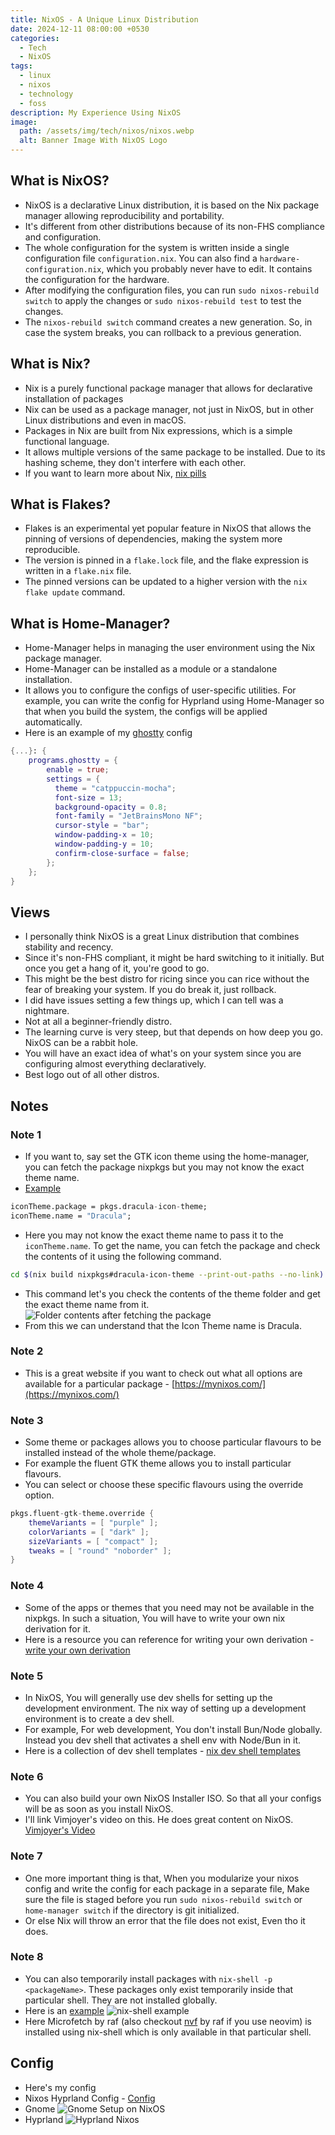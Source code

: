 ```yaml
---
title: NixOS - A Unique Linux Distribution
date: 2024-12-11 08:00:00 +0530
categories:
  - Tech
  - NixOS
tags:
  - linux
  - nixos
  - technology
  - foss
description: My Experience Using NixOS
image:
  path: /assets/img/tech/nixos/nixos.webp
  alt: Banner Image With NixOS Logo
---
```


## What is NixOS?
- NixOS is a declarative Linux distribution, it is based on the Nix package manager allowing reproducibility and portability.
- It's different from other distributions because of its non-FHS compliance and configuration.
- The whole configuration for the system is written inside a single configuration file `configuration.nix`. You can also find a `hardware-configuration.nix`, which you probably never have to edit. It contains the configuration for the hardware.
- After modifying the configuration files, you can run `sudo nixos-rebuild switch` to apply the changes or `sudo nixos-rebuild test` to test the changes.
- The `nixos-rebuild switch` command creates a new generation. So, in case the system breaks, you can rollback to a previous generation.
## What is Nix?
- Nix is a purely functional package manager that allows for declarative installation of packages
- Nix can be used as a package manager, not just in NixOS, but in other Linux distributions and even in macOS.
- Packages in Nix are built from Nix expressions, which is a simple functional language.
- It allows multiple versions of the same package to be installed. Due to its hashing scheme, they don't interfere with each other.
- If you want to learn more about Nix, [nix pills](https://nixos.org/guides/nix-pills/00-preface)
## What is Flakes?
- Flakes is an experimental yet popular feature in NixOS that allows the pinning of versions of dependencies, making the system more reproducible.
- The version is pinned in a `flake.lock` file, and the flake expression is written in a `flake.nix` file.
- The pinned versions can be updated to a higher version with the `nix flake update` command.
## What is Home-Manager?
- Home-Manager helps in managing the user environment using the Nix package manager.
- Home-Manager can be installed as a module or a standalone installation.
- It allows you to configure the configs of user-specific utilities. For example, you can write the config for Hyprland using Home-Manager so that when you build the system, the configs will be applied automatically.
- Here is an example of my [ghostty](https://ghostty.org/) config
```nix
{...}: {
	programs.ghostty = {
	    enable = true;
	    settings = {
	      theme = "catppuccin-mocha";
	      font-size = 13;
	      background-opacity = 0.8;
	      font-family = "JetBrainsMono NF";
	      cursor-style = "bar";
	      window-padding-x = 10;
	      window-padding-y = 10;
	      confirm-close-surface = false;
	    };
	};
}
```
## Views
- I personally think NixOS is a great Linux distribution that combines stability and recency.
- Since it's non-FHS compliant, it might be hard switching to it initially. But once you get a hang of it, you're good to go.
- This might be the best distro for ricing since you can rice without the fear of breaking your system. If you do break it, just rollback.
- I did have issues setting a few things up, which I can tell was a nightmare.
- Not at all a beginner-friendly distro.
- The learning curve is very steep, but that depends on how deep you go. NixOS can be a rabbit hole.
- You will have an exact idea of what's on your system since you are configuring almost everything declaratively.
- Best logo out of all other distros.
## Notes
### Note 1
- If you want to, say set the GTK icon theme using the home-manager, you can fetch the package nixpkgs but you may not know the exact theme name.
- <u>Example</u>
```nix
iconTheme.package = pkgs.dracula-icon-theme;
iconTheme.name = "Dracula";
```
- Here you may not know the exact theme name to pass it to the `iconTheme.name`. To get the name, you can fetch the package and check the contents of it using the following command.
```bash
cd $(nix build nixpkgs#dracula-icon-theme --print-out-paths --no-link)
```
- This command let's you check the contents of the theme folder and get the exact theme name from it.
![Folder contents after fetching the package](assets/img/tech/nixos/icon.png)
- From this we can understand that the Icon Theme name is Dracula.
### Note 2
- This is a great website if you want to check out what all options are available for a particular package - [https://mynixos.com/](https://mynixos.com/)
### Note 3
- Some theme or packages allows you to choose particular flavours to be installed instead of the whole theme/package.
- For example the fluent GTK theme allows you to install particular flavours.
- You can select or choose these specific flavours using the override option.
```nix
pkgs.fluent-gtk-theme.override {
	themeVariants = [ "purple" ];
	colorVariants = [ "dark" ];
	sizeVariants = [ "compact" ];
	tweaks = [ "round" "noborder" ];
}
```
### Note 4
- Some of the apps or themes that you need may not be available in the nixpkgs. In such a situation, You will have to write your own nix derivation for it.
- Here is a resource you can reference for writing your own derivation - [write your own derivation](https://unix.stackexchange.com/questions/717168/how-to-package-my-software-in-nix-or-write-my-own-package-derivation-for-nixpkgs/717169#717169)
### Note 5
- In NixOS, You will generally use dev shells for setting up the development environment. The nix way of setting up a development environment is to create a dev shell.
- For example, For web development, You don't install Bun/Node globally. Instead you dev shell that activates a shell env with Node/Bun in it.
- Here is a collection of dev shell templates - [nix dev shell templates](https://github.com/the-nix-way/dev-templates) 
### Note 6
- You can also build your own NixOS Installer ISO. So that all your configs will be as soon as you install NixOS.
- I'll link Vimjoyer's video on this. He does great content on NixOS. [Vimjoyer's Video](https://youtu.be/-G8mN6HJSZE)
### Note 7
- One more important thing is that, When you modularize your nixos config and write the config for each package in a separate file, Make sure the file is staged before you run `sudo nixos-rebuild switch` or `home-manager switch` if the directory is git initialized.
- Or else Nix will throw an error that the file does not exist, Even tho it does.
### Note 8
- You can also temporarily install packages with `nix-shell -p <packageName>`. These packages only exist temporarily inside that particular shell. They are not installed globally.
- Here is an <u>example</u>
![nix-shell example](assets/img/tech/nixos/shell.png)
- Here Microfetch by raf (also checkout [nvf](https://github.com/NotAShelf/nvf) by raf if you use neovim) is installed using nix-shell which is only available in that particular shell.
## Config
- Here's my config
- Nixos Hyprland Config - [Config](https://github.com/adxthya/nix-dotfiles)
- Gnome
![Gnome Setup on NixOS](/assets/img/tech/nixos/gnome-nix.webp)
- Hyprland
![Hyprland Nixos](/assets/img/tech/nixos/hyprland-nix.png)